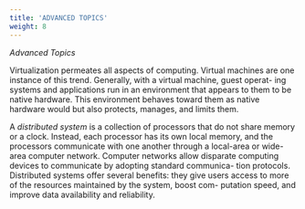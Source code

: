 ```yaml
---
title: 'ADVANCED TOPICS'
weight: 8
---
```


  
_Advanced Topics_ 


Virtualization permeates all aspects of computing. Virtual machines are one instance of this trend. Generally, with a virtual machine, guest operat- ing systems and applications run in an environment that appears to them to be native hardware. This environment behaves toward them as native hardware would but also protects, manages, and limits them.

A _distributed system_ is a collection of processors that do not share memory or a clock. Instead, each processor has its own local memory, and the processors communicate with one another through a local-area or wide-area computer network. Computer networks allow disparate computing devices to communicate by adopting standard communica- tion protocols. Distributed systems offer several benefits: they give users access to more of the resources maintained by the system, boost com- putation speed, and improve data availability and reliability.  




